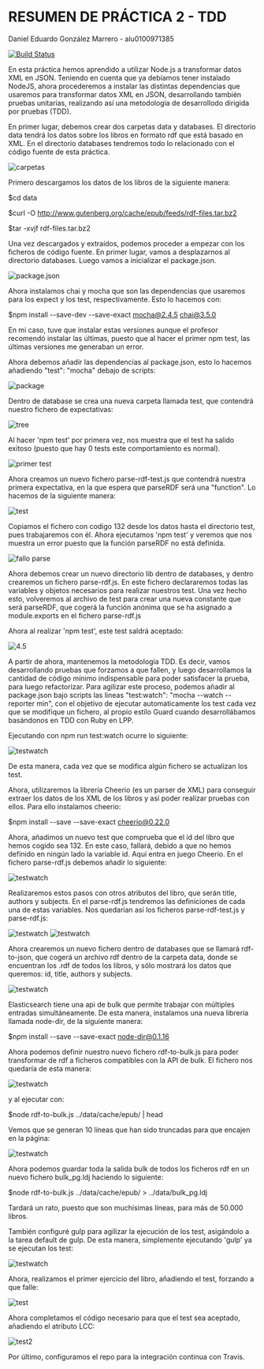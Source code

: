 # RESUMEN DE PRÁCTICA 2 - TDD
Daniel Eduardo González Marrero - alu0100971385

[![Build Status](https://travis-ci.org/ULL-ESIT-PL-1819/p2-t1-testing-alu0100971385.svg?branch=master)](https://travis-ci.org/ULL-ESIT-PL-1819/p2-t1-testing-alu0100971385)

En esta práctica hemos aprendido a utilizar Node.js a transformar datos XML en JSON.
Teniendo en cuenta que ya debíamos tener instalado NodeJS, ahora procederemos a instalar las distintas dependencias
que usaremos para transformar datos XML en JSON, desarrollando también pruebas unitarias, realizando así una
metodología de desarrollodo dirigida por pruebas (TDD).

En primer lugar, debemos crear dos carpetas data y databases. El directorio data tendrá los datos sobre los libros
en formato rdf que está basado en XML. En el directorio databases tendremos todo lo relacionado con el código fuente
de esta práctica.

![carpetas](resources/1.jpg)

Primero descargamos los datos de los libros de la siguiente manera:

$cd data

$curl -O http://www.gutenberg.org/cache/epub/feeds/rdf-files.tar.bz2

$tar -xvjf rdf-files.tar.bz2	

Una vez descargados y extraídos, podemos proceder a empezar con los ficheros de código fuente.
En primer lugar, vamos a desplazarnos al directorio databases. Luego vamos a inicializar el package.json.

![package.json](resources/2.PNG)

Ahora instalamos chai y mocha que son las dependencias que usaremos para los expect y los test, respectivamente.
Esto lo hacemos con:

$npm	install --save-dev --save-exact mocha@2.4.5	chai@3.5.0

En mi caso, tuve que instalar estas versiones aunque el profesor recomendó instalar las últimas, puesto que al hacer
el primer npm test, las últimas versiones me generaban un error.

Ahora debemos añadir las dependencias al package.json, esto lo hacemos añadiendo "test": "mocha" debajo de scripts:

![package](resources/package.jpg)

Dentro de database se crea una nueva carpeta llamada test, que contendrá nuestro fichero de expectativas:

![tree](resources/tree.jpg)

Al hacer 'npm test' por primera vez, nos muestra que el test ha salido exitoso (puesto que hay 0 tests este
comportamiento es normal).

![primer test](resources/3.jpg)

Ahora creamos un nuevo fichero parse-rdf-test.js que contendrá nuestra primera expectativa, en la que espera
que parseRDF será una "function". Lo hacemos de la siguiente manera:

![test](resources/primertest.jpg)

Copiamos el fichero con codigo 132 desde los datos hasta el directorio test, pues trabajaremos con él. Ahora
ejecutamos 'npm test' y veremos que nos muestra un error puesto que la función parseRDF no está definida.

![fallo parse](resources/4.PNG)

Ahora debemos crear un nuevo directorio lib dentro de databases, y dentro crearemos un fichero parse-rdf.js. En este
fichero declararemos todas las variables y objetos necesarios para realizar nuestros test. Una vez hecho esto,
volveremos al archivo de test para crear una nueva constante que será parseRDF, que cogerá la función anónima que
se ha asignado a module.exports en el fichero parse-rdf.js

Ahora al realizar 'npm test', este test saldrá aceptado:

![4.5](resources/4.5.jpg)

A partir de ahora, mantenemos la metodología TDD. Es decir, vamos desarrollando pruebas que forzamos a que fallen,
y luego desarrollamos la cantidad de código mínimo indispensable para poder satisfacer la prueba, para luego
refactorizar. Para agilizar este proceso, podemos añadir al package.json bajo scripts las lineas
"test:watch": "mocha --watch --reporter min", con el objetivo de ejecutar automaticamente los test cada vez que
se modifique un fichero, al propio estilo Guard cuando desarrollábamos basándonos en TDD con Ruby en LPP.

Ejecutando con npm run test:watch ocurre lo siguiente:

![testwatch](resources/9.jpg)

De esta manera, cada vez que se modifica algún fichero se actualizan los test.

Ahora, utilizaremos la librería Cheerio (es un parser de XML) para conseguir extraer los datos de los XML de los libros y así poder
realizar pruebas con ellos. Para ello instalamos cheerio:

$npm install --save --save-exact cheerio@0.22.0

Ahora, añadimos un nuevo test que comprueba que el id del libro que hemos cogido sea 132. En este caso, fallará, debido
a que no hemos definido en ningún lado la variable id. Aquí entra en juego Cheerio. En el fichero parse-rdf.js debemos añadir
lo siguiente:

![testwatch](resources/10.jpg)

Realizaremos estos pasos con otros atributos del libro, que serán title, authors y subjects. En el parse-rdf.js tendremos
las definiciones de cada una de estas variables. Nos quedarían así los ficheros parse-rdf-test.js y parse-rdf.js:

![testwatch](resources/11.jpg)
![testwatch](resources/12.jpg)

Ahora crearemos un nuevo fichero dentro de databases que se llamará rdf-to-json, que cogerá un archivo rdf dentro de
la carpeta data, donde se encuentran los .rdf de todos los libros, y sólo mostrará los datos que queremos:
id, title, authors y subjects.

![testwatch](resources/13.jpg)

Elasticsearch tiene una api de bulk que permite trabajar con múltiples entradas simultáneamente. De esta manera, instalamos
una nueva librería llamada node-dir, de la siguiente manera:

$npm install --save --save-exact node-dir@0.1.16

Ahora podemos definir nuestro nuevo fichero rdf-to-bulk.js para poder transformar de rdf a ficheros compatibles con la API de bulk.
El fichero nos quedaría de esta manera:

![testwatch](resources/14.jpg)

y al ejecutar con:

$node rdf-to-bulk.js ../data/cache/epub/ | head

Vemos que se generan 10 líneas que han sido truncadas para que encajen en la página:

![testwatch](resources/6.jpg)

Ahora podemos guardar toda la salida bulk de todos los ficheros rdf en un nuevo fichero bulk_pg.ldj haciendo lo siguiente:

$node	rdf-to-bulk.js ../data/cache/epub/ > ../data/bulk_pg.ldj	

Tardará un rato, puesto que son muchísimas líneas, para más de 50.000 libros.

También configuré gulp para agilizar la ejecución de los test, asigándolo a la tarea default de gulp. De esta manera, simplemente
ejecutando 'gulp' ya se ejecutan los test:

![testwatch](resources/8.jpg)

Ahora, realizamos el primer ejercicio del libro, añadiendo el test, forzando a que falle:

![test](resources/15.jpg)

Ahora completamos el código necesario para que el test sea aceptado, añadiendo el atributo LCC:

![test2](resources/16.jpg)

Por último, configuramos el repo para la integración continua con Travis.
